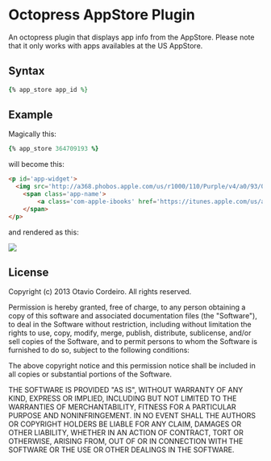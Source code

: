 # Octopress AppStore Plugin

An octopress plugin that displays app info from the AppStore. Please note that it only works with apps availables at the US AppStore.

## Syntax

```ruby
{% app_store app_id %}
```

## Example

Magically this:

```ruby
{% app_store 364709193 %}
```

will become this:

```html
<p id='app-widget'>
  <img src='http://a368.phobos.apple.com/us/r1000/110/Purple/v4/a0/93/08/a0930815-e79b-fb7a-8ea0-8793ddba49f9/Icon-iPhone.png' class='app-icon' style='width:60px; height:60px; vertical-align:middle; margin: 0.1em; border: 0em' />
    <span class='app-name'>
        <a class='com-apple-ibooks' href='https://itunes.apple.com/us/app/ibooks/id364709193?mt=8&uo=4' target='_blank'>iBooks</a>
    </span>
</p>
```

and rendered as this:

![](http://25.media.tumblr.com/20428a0a47a660ce7682ef3a70048e4d/tumblr_mhp3o0iAv31qz4eico1_1280.jpg)

## License

Copyright (c) 2013 Otavio Cordeiro. All rights reserved.

Permission is hereby granted, free of charge, to any person obtaining a copy of this software and associated documentation files (the "Software"), to deal in the Software without restriction, including without limitation the rights to use, copy, modify, merge, publish, distribute, sublicense, and/or sell copies of the Software, and to permit persons to whom the Software is furnished to do so, subject to the following conditions:

The above copyright notice and this permission notice shall be included in all copies or substantial portions of the Software.

THE SOFTWARE IS PROVIDED "AS IS", WITHOUT WARRANTY OF ANY KIND, EXPRESS OR IMPLIED, INCLUDING BUT NOT LIMITED TO THE WARRANTIES OF MERCHANTABILITY, FITNESS FOR A PARTICULAR PURPOSE AND NONINFRINGEMENT. IN NO EVENT SHALL THE AUTHORS OR COPYRIGHT HOLDERS BE LIABLE FOR ANY CLAIM, DAMAGES OR OTHER LIABILITY, WHETHER IN AN ACTION OF CONTRACT, TORT OR OTHERWISE, ARISING FROM, OUT OF OR IN CONNECTION WITH THE SOFTWARE OR THE USE OR OTHER DEALINGS IN THE SOFTWARE.
